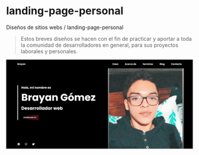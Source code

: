 # landing-page-personal

Diseños de sitios webs / landing-page-personal
> Estos breves diseños se hacen con el fin de practicar y aportar a toda la comunidad de desarrolladores en general, para sus proyectos laborales y personales.

![preview web site.](https://github.com/brayangomez22/landing-page-personal/blob/master/assets/img/preview.png)
